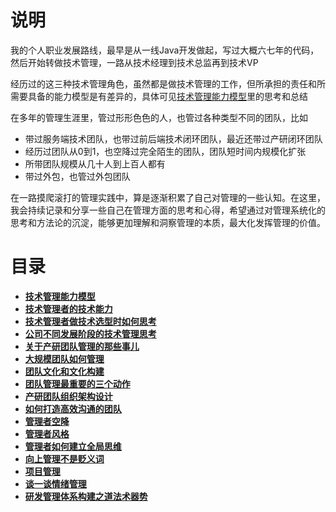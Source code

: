 # **说明**
我的个人职业发展路线，最早是从一线Java开发做起，写过大概六七年的代码，然后开始转做技术管理，一路从技术经理到技术总监再到技术VP

经历过的这三种技术管理角色，虽然都是做技术管理的工作，但所承担的责任和所需要具备的能力模型是有差异的，具体可见[技术管理能力模型](https://github.com/xiaoyuge/Admin-Notes/blob/main/%E6%8A%80%E6%9C%AF%E7%AE%A1%E7%90%86%E8%83%BD%E5%8A%9B%E6%A8%A1%E5%9E%8B.md)里的思考和总结

在多年的管理生涯里，管过形形色色的人，也管过各种类型不同的团队，比如
- 带过服务端技术团队，也带过前后端技术闭环团队，最近还带过产研闭环团队
- 经历过团队从0到1，也空降过完全陌生的团队，团队短时间内规模化扩张
- 所带团队规模从几十人到上百人都有
- 带过外包，也管过外包团队

在一路摸爬滚打的管理实践中，算是逐渐积累了自己对管理的一些认知。在这里，我会持续记录和分享一些自己在管理方面的思考和心得，希望通过对管理系统化的思考和方法论的沉淀，能够更加理解和洞察管理的本质，最大化发挥管理的价值。

# **目录**
- **[技术管理能力模型](https://github.com/xiaoyuge/Admin-Notes/blob/main/%E6%8A%80%E6%9C%AF%E7%AE%A1%E7%90%86%E8%83%BD%E5%8A%9B%E6%A8%A1%E5%9E%8B.md)**
- **[技术管理者的技术能力](https://github.com/xiaoyuge/Admin-Notes/blob/main/%E6%8A%80%E6%9C%AF%E7%AE%A1%E7%90%86%E8%80%85%E7%9A%84%E6%8A%80%E6%9C%AF%E8%83%BD%E5%8A%9B.md)**
- **[技术管理者做技术选型时如何思考](https://github.com/xiaoyuge/Admin-Notes/blob/main/%E6%8A%80%E6%9C%AF%E7%AE%A1%E7%90%86%E8%80%85%E5%81%9A%E6%8A%80%E6%9C%AF%E9%80%89%E5%9E%8B%E6%97%B6%E5%A6%82%E4%BD%95%E6%80%9D%E8%80%83.md)**
- **[公司不同发展阶段的技术管理思考](https://github.com/xiaoyuge/Admin-Notes/blob/main/%E5%85%AC%E5%8F%B8%E4%B8%8D%E5%90%8C%E5%8F%91%E5%B1%95%E9%98%B6%E6%AE%B5%E7%9A%84%E6%8A%80%E6%9C%AF%E7%AE%A1%E7%90%86%E6%80%9D%E8%80%83.md)**
- **[关于产研团队管理的那些事儿](https://github.com/xiaoyuge/Admin-Notes/blob/main/%E5%85%B3%E4%BA%8E%E4%BA%A7%E7%A0%94%E5%9B%A2%E9%98%9F%E7%AE%A1%E7%90%86%E7%9A%84%E9%82%A3%E4%BA%9B%E4%BA%8B%E5%84%BF.md)**
- **[大规模团队如何管理](https://github.com/xiaoyuge/Admin-Notes/blob/main/%E5%A4%A7%E8%A7%84%E6%A8%A1%E5%9B%A2%E9%98%9F%E7%AE%A1%E7%90%86.md)**
- **[团队文化和文化构建](https://github.com/xiaoyuge/Admin-Notes/blob/main/%E5%9B%A2%E9%98%9F%E6%96%87%E5%8C%96%E5%92%8C%E6%96%87%E5%8C%96%E6%9E%84%E5%BB%BA.md)**
- **[团队管理最重要的三个动作](https://github.com/xiaoyuge/Admin-Notes/blob/main/%E5%9B%A2%E9%98%9F%E7%AE%A1%E7%90%86%E6%9C%80%E9%87%8D%E8%A6%81%E7%9A%84%E4%B8%89%E4%B8%AA%E5%8A%A8%E4%BD%9C.md)**
- **[产研团队组织架构设计](https://github.com/xiaoyuge/Admin-Notes/blob/main/%E4%BA%A7%E7%A0%94%E5%9B%A2%E9%98%9F%E7%BB%84%E7%BB%87%E6%9E%B6%E6%9E%84%E8%AE%BE%E8%AE%A1.md)**
- **[如何打造高效沟通的团队](https://github.com/xiaoyuge/Admin-Notes/blob/main/%E5%A6%82%E4%BD%95%E6%89%93%E9%80%A0%E9%AB%98%E6%95%88%E6%B2%9F%E9%80%9A%E7%9A%84%E5%9B%A2%E9%98%9F.md)**
- **[管理者空降](https://github.com/xiaoyuge/Admin-Notes/blob/main/%E7%AE%A1%E7%90%86%E8%80%85%E7%A9%BA%E9%99%8D.md)**
- **[管理者风格](https://github.com/xiaoyuge/Admin-Notes/blob/main/%E7%AE%A1%E7%90%86%E8%80%85%E9%A3%8E%E6%A0%BC.md)**
- **[管理者如何建立全局思维](https://github.com/xiaoyuge/Admin-Notes/blob/main/%E7%AE%A1%E7%90%86%E8%80%85%E5%A6%82%E4%BD%95%E5%BB%BA%E7%AB%8B%E5%85%A8%E5%B1%80%E6%80%9D%E7%BB%B4.md)**
- **[向上管理不是贬义词](https://github.com/xiaoyuge/Admin-Notes/blob/main/%E5%90%91%E4%B8%8A%E7%AE%A1%E7%90%86%E4%B8%8D%E6%98%AF%E8%B4%AC%E4%B9%89%E8%AF%8D.md)**
- **[项目管理](https://github.com/xiaoyuge/Admin-Notes/blob/main/%E9%A1%B9%E7%9B%AE%E7%AE%A1%E7%90%86.md)**
- **[谈一谈情绪管理](https://github.com/xiaoyuge/Admin-Notes/blob/main/%E8%B0%88%E4%B8%80%E8%B0%88%E6%83%85%E7%BB%AA%E7%AE%A1%E7%90%86.md)**
- **[研发管理体系构建之道法术器势](https://github.com/xiaoyuge/Admin-Notes/blob/main/%E7%A0%94%E5%8F%91%E7%AE%A1%E7%90%86%E4%BD%93%E7%B3%BB%E6%9E%84%E5%BB%BA%E4%B9%8B%E9%81%93%E6%B3%95%E6%9C%AF%E5%99%A8%E5%8A%BF.md)**


